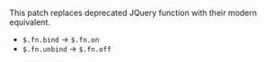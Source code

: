 This patch replaces deprecated JQuery function with their modern equivalent.

* `$.fn.bind` -> `$.fn.on`
* `$.fn.unbind` -> `$.fn.off`